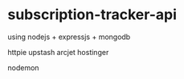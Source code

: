 # subscription-tracker-api
using nodejs + expressjs + mongodb

httpie
upstash
arcjet
hostinger

nodemon
